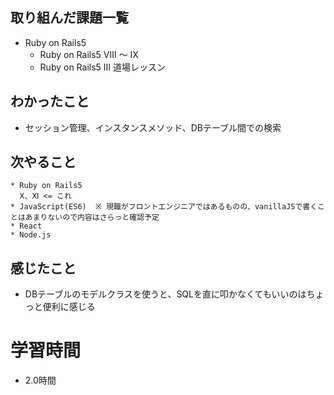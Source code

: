 ## 取り組んだ課題一覧
  * Ruby on Rails5 
    * Ruby on Rails5 Ⅷ ～ Ⅸ 
    * Ruby on Rails5 III 道場レッスン
## わかったこと
  * セッション管理、インスタンスメソッド、DBテーブル間での検索
## 次やること
    * Ruby on Rails5
      Ⅹ、Ⅺ <= これ
    * JavaScript(ES6)  ※ 現職がフロントエンジニアではあるものの、vanillaJSで書くことはあまりないので内容はさらっと確認予定
    * React
    * Node.js
## 感じたこと
  * DBテーブルのモデルクラスを使うと、SQLを直に叩かなくてもいいのはちょっと便利に感じる
# 学習時間
  * 2.0時間 

